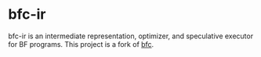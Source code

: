 # bfc-ir

bfc-ir is an intermediate representation, optimizer, and speculative executor for BF programs. This project is a fork of [bfc](https://github.com/Wilfred/bfc).

